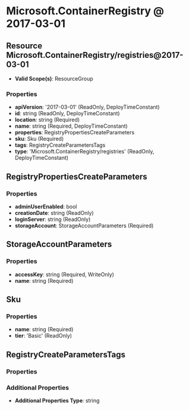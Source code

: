 # Microsoft.ContainerRegistry @ 2017-03-01

## Resource Microsoft.ContainerRegistry/registries@2017-03-01
* **Valid Scope(s)**: ResourceGroup
### Properties
* **apiVersion**: '2017-03-01' (ReadOnly, DeployTimeConstant)
* **id**: string (ReadOnly, DeployTimeConstant)
* **location**: string (Required)
* **name**: string (Required, DeployTimeConstant)
* **properties**: RegistryPropertiesCreateParameters
* **sku**: Sku (Required)
* **tags**: RegistryCreateParametersTags
* **type**: 'Microsoft.ContainerRegistry/registries' (ReadOnly, DeployTimeConstant)

## RegistryPropertiesCreateParameters
### Properties
* **adminUserEnabled**: bool
* **creationDate**: string (ReadOnly)
* **loginServer**: string (ReadOnly)
* **storageAccount**: StorageAccountParameters (Required)

## StorageAccountParameters
### Properties
* **accessKey**: string (Required, WriteOnly)
* **name**: string (Required)

## Sku
### Properties
* **name**: string (Required)
* **tier**: 'Basic' (ReadOnly)

## RegistryCreateParametersTags
### Properties
### Additional Properties
* **Additional Properties Type**: string

